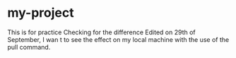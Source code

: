 # my-project
This is for practice
Checking for the difference
Edited on 29th of September, I wan t to see the effect on my local machine with the use of the pull command. 
